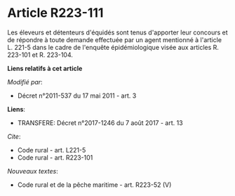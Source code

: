 # Article R223-111

Les éleveurs et détenteurs d'équidés sont tenus d'apporter leur concours et de répondre à toute demande effectuée par un
agent mentionné à l'article L. 221-5 dans le cadre de l'enquête épidémiologique visée aux articles R. 223-101 et R. 223-104.

**Liens relatifs à cet article**

_Modifié par_:

  - Décret n°2011-537 du 17 mai 2011 - art. 3

**Liens**:

  - TRANSFERE: Décret n°2017-1246 du 7 août 2017 - art. 13

_Cite_:

  - Code rural - art. L221-5
  - Code rural - art. R223-101

_Nouveaux textes_:

  - Code rural et de la pêche maritime - art. R223-52 (V)
